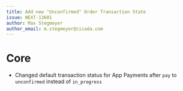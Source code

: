 ```yaml
---
title: Add new "Unconfirmed" Order Transaction State
issue: NEXT-13601
author: Max Stegmeyer
author_email: m.stegmeyer@cicada.com
---
```

# Core
* Changed default transaction status for App Payments after `pay` to `unconfirmed` instead of `in_progress`
